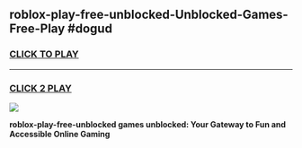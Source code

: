 
## roblox-play-free-unblocked-Unblocked-Games-Free-Play #dogud
<h3>
<a href="https://us.freeplayer.one?title=roblox-play-free-unblocked&ref=9M">CLICK TO PLAY</a></h3>
<hr>

<h3>
<a href="https://us.freeplayer.one?title=roblox-play-free-unblocked&ref=9M">CLICK 2 PLAY</a>
  
</h3>

<a href="https://us.freeplayer.one?title=roblox-play-free-unblocked&ref=9M"><img src="https://clearcache.store/games.png"></a>


**roblox-play-free-unblocked games unblocked: Your Gateway to Fun and Accessible Online Gaming**
